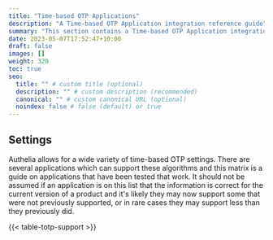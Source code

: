 ```yaml
---
title: "Time-based OTP Applications"
description: "A Time-based OTP Application integration reference guide"
summary: "This section contains a Time-based OTP Application integration reference guide for Authelia."
date: 2023-05-07T17:52:47+10:00
draft: false
images: []
weight: 320
toc: true
seo:
  title: "" # custom title (optional)
  description: "" # custom description (recommended)
  canonical: "" # custom canonical URL (optional)
  noindex: false # false (default) or true
---
```


## Settings

Authelia allows for a wide variety of time-based OTP settings. There are several applications which can support these
algorithms and this matrix is a guide on applications that have been tested that work. It should not be assumed if an
application is on this list that the information is correct for the current version of a product and it's likely they
may now support some that were not previously supported, or in rare cases they may support less than they previously
did.

{{< table-totp-support >}}


